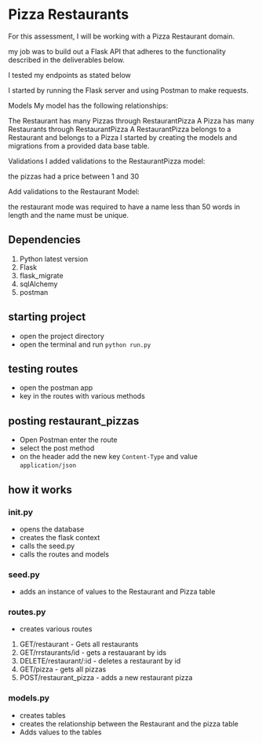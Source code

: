 # Pizza Restaurants
For this assessment, I will be working with a Pizza Restaurant domain.

my job was to build out a Flask API that adheres to the functionality described in the deliverables below.

I tested my endpoints as stated below

I started by running the Flask server and using Postman to make requests.
 

Models
My model has the following relationships:

The Restaurant has many Pizzas through RestaurantPizza
A Pizza has many Restaurants through RestaurantPizza
A RestaurantPizza belongs to a Restaurant and belongs to a Pizza
I started by creating the models and migrations from a provided data base table. 

Validations
I added validations to the RestaurantPizza model:

the pizzas had a price between 1 and 30

Add validations to the Restaurant Model:

the restaurant mode was required to have a name less than 50 words in length
and the name must be unique. 

## Dependencies
1. Python latest version
2. Flask
3. flask_migrate
4. sqlAlchemy
5. postman

## starting project 
- open the project directory
- open the terminal and run `python run.py`

## testing routes
- open the postman app
- key in the routes with various methods

## posting restaurant_pizzas
- Open Postman enter the route 
- select the post method
- on the header add the new key `Content-Type` and value `application/json`

## how it works
### __init__.py
- opens the database
- creates the flask context 
- calls the seed.py 
- calls the routes and models

### seed.py
- adds an instance of values to the Restaurant and Pizza table

### routes.py
- creates various routes
1. GET/restaurant - Gets all restaurants
2. GET/rrstaurants/id - gets a restauarant by ids
3. DELETE/restaurant/:id - deletes a restaurant by id
4. GET/pizza - gets all pizzas
5. POST/restaurant_pizza - adds a new restaurant pizza

### models.py
- creates tables 
- creates the relationship between the Restaurant and the pizza table
- Adds values to the tables
